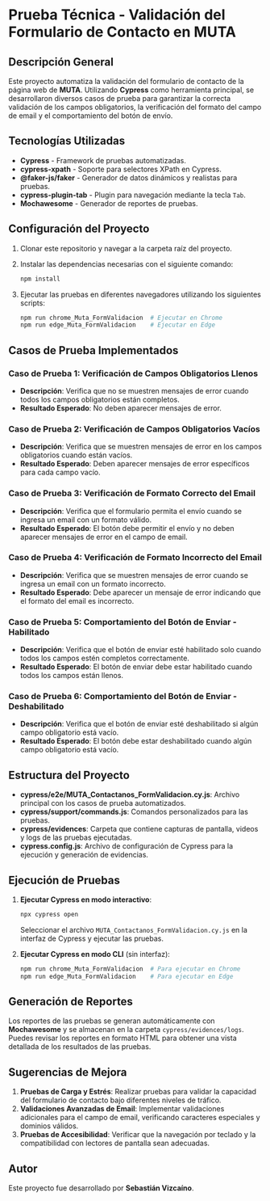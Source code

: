 # Prueba Técnica - Validación del Formulario de Contacto en MUTA

## Descripción General

Este proyecto automatiza la validación del formulario de contacto de la página web de **MUTA**. Utilizando **Cypress** como herramienta principal, se desarrollaron diversos casos de prueba para garantizar la correcta validación de los campos obligatorios, la verificación del formato del campo de email y el comportamiento del botón de envío.

## Tecnologías Utilizadas

- **Cypress** - Framework de pruebas automatizadas.
- **cypress-xpath** - Soporte para selectores XPath en Cypress.
- **@faker-js/faker** - Generador de datos dinámicos y realistas para pruebas.
- **cypress-plugin-tab** - Plugin para navegación mediante la tecla `Tab`.
- **Mochawesome** - Generador de reportes de pruebas.

## Configuración del Proyecto

1. Clonar este repositorio y navegar a la carpeta raíz del proyecto.
2. Instalar las dependencias necesarias con el siguiente comando:

   ```bash
   npm install
   ```

3. Ejecutar las pruebas en diferentes navegadores utilizando los siguientes scripts:

   ```bash
   npm run chrome_Muta_FormValidacion  # Ejecutar en Chrome
   npm run edge_Muta_FormValidacion    # Ejecutar en Edge
   ```

## Casos de Prueba Implementados

### Caso de Prueba 1: Verificación de Campos Obligatorios Llenos
- **Descripción**: Verifica que no se muestren mensajes de error cuando todos los campos obligatorios están completos.
- **Resultado Esperado**: No deben aparecer mensajes de error.

### Caso de Prueba 2: Verificación de Campos Obligatorios Vacíos
- **Descripción**: Verifica que se muestren mensajes de error en los campos obligatorios cuando están vacíos.
- **Resultado Esperado**: Deben aparecer mensajes de error específicos para cada campo vacío.

### Caso de Prueba 3: Verificación de Formato Correcto del Email
- **Descripción**: Verifica que el formulario permita el envío cuando se ingresa un email con un formato válido.
- **Resultado Esperado**: El botón debe permitir el envío y no deben aparecer mensajes de error en el campo de email.

### Caso de Prueba 4: Verificación de Formato Incorrecto del Email
- **Descripción**: Verifica que se muestren mensajes de error cuando se ingresa un email con un formato incorrecto.
- **Resultado Esperado**: Debe aparecer un mensaje de error indicando que el formato del email es incorrecto.

### Caso de Prueba 5: Comportamiento del Botón de Enviar - Habilitado
- **Descripción**: Verifica que el botón de enviar esté habilitado solo cuando todos los campos estén completos correctamente.
- **Resultado Esperado**: El botón de enviar debe estar habilitado cuando todos los campos están llenos.

### Caso de Prueba 6: Comportamiento del Botón de Enviar - Deshabilitado
- **Descripción**: Verifica que el botón de enviar esté deshabilitado si algún campo obligatorio está vacío.
- **Resultado Esperado**: El botón debe estar deshabilitado cuando algún campo obligatorio está vacío.

## Estructura del Proyecto

- **cypress/e2e/MUTA_Contactanos_FormValidacion.cy.js**: Archivo principal con los casos de prueba automatizados.
- **cypress/support/commands.js**: Comandos personalizados para las pruebas.
- **cypress/evidences**: Carpeta que contiene capturas de pantalla, videos y logs de las pruebas ejecutadas.
- **cypress.config.js**: Archivo de configuración de Cypress para la ejecución y generación de evidencias.

## Ejecución de Pruebas

1. **Ejecutar Cypress en modo interactivo**:

   ```bash
   npx cypress open
   ```

   Seleccionar el archivo `MUTA_Contactanos_FormValidacion.cy.js` en la interfaz de Cypress y ejecutar las pruebas.

2. **Ejecutar Cypress en modo CLI** (sin interfaz):

   ```bash
   npm run chrome_Muta_FormValidacion  # Para ejecutar en Chrome
   npm run edge_Muta_FormValidacion    # Para ejecutar en Edge
   ```

## Generación de Reportes

Los reportes de las pruebas se generan automáticamente con **Mochawesome** y se almacenan en la carpeta `cypress/evidences/logs`. Puedes revisar los reportes en formato HTML para obtener una vista detallada de los resultados de las pruebas.

## Sugerencias de Mejora

1. **Pruebas de Carga y Estrés**: Realizar pruebas para validar la capacidad del formulario de contacto bajo diferentes niveles de tráfico.
2. **Validaciones Avanzadas de Email**: Implementar validaciones adicionales para el campo de email, verificando caracteres especiales y dominios válidos.
3. **Pruebas de Accesibilidad**: Verificar que la navegación por teclado y la compatibilidad con lectores de pantalla sean adecuadas.

## Autor

Este proyecto fue desarrollado por **Sebastián Vizcaíno**.


